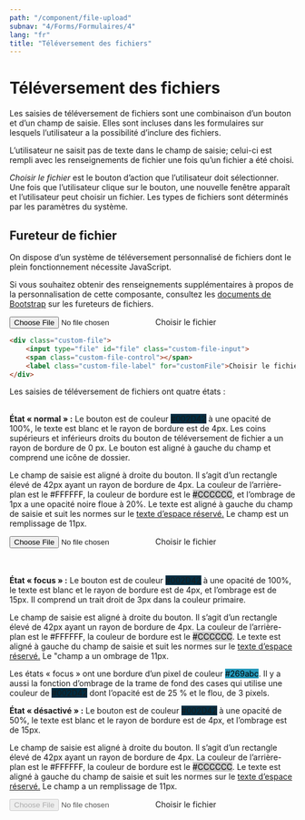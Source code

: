 ```yaml
---
path: "/component/file-upload"
subnav: "4/Forms/Formulaires/4"
lang: "fr"
title: "Téléversement des fichiers"
---
```


<helmet>
<title> Téléversement des fichiers - Système de conception Aurora </title>
</helmet>

# Téléversement des fichiers

Les saisies de téléversement de fichiers sont une combinaison d’un bouton et d’un champ de saisie. Elles sont incluses dans les formulaires sur lesquels l’utilisateur a la possibilité d’inclure des fichiers.

L’utilisateur ne saisit pas de texte dans le champ de saisie; celui-ci est rempli avec les renseignements de fichier une fois qu’un fichier a été choisi.

*Choisir le fichier* est le bouton d’action que l’utilisateur doit sélectionner. Une fois que l’utilisateur clique sur le bouton, une nouvelle fenêtre apparaît et l’utilisateur peut choisir un fichier. Les types de fichiers sont déterminés par les paramètres du système.

<documentationtabs remove="react">
      <doctabpanel type="html">
          

## Fureteur de fichier 

On dispose d’un système de téléversement personnalisé de fichiers dont le plein fonctionnement nécessite JavaScript.

Si vous souhaitez obtenir des renseignements supplémentaires à propos de la personnalisation de cette composante, consultez les [documents de Bootstrap](https://getbootstrap.com/docs/4.1/components/forms/#file-browser) sur les fureteurs de fichiers.


<div class="custom-file">
    <input type="file" id="file" class="custom-file-input" aria-label="upload a file">
    <span class="custom-file-control"></span>
    <label class="custom-file-label" for="customFile">Choisir le fichier</label>
</div>

```html
<div class="custom-file">
    <input type="file" id="file" class="custom-file-input">
    <span class="custom-file-control"></span>
    <label class="custom-file-label" for="customFile">Choisir le fichier</label>
</div>
```

</doctabpanel>
    <doctabpanel type="design">
          
Les saisies de téléversement de fichiers ont quatre états :
<br>
<br>

**État « normal » :** Le bouton est de couleur <badge style="background-color: #002D42">#002D42</badge>  à une opacité de 100%, le texte est blanc et le rayon de bordure est de 4px. Les coins supérieurs et inférieurs droits du bouton de téléversement de fichier a un rayon de bordure de 0 px. Le bouton est aligné à gauche du champ et comprend une icône de dossier.

Le champ de saisie est aligné à droite du bouton. Il s’agit d’un rectangle élevé de 42px ayant un rayon de bordure de 4px. La couleur de l’arrière-plan est le <badge style="background-color: #FFFFFF;color:black;">#FFFFFF</badge>, la couleur de bordure est le <badge style="background-color: #CCCCCC;color:black;">#CCCCCC</badge>, et l’ombrage de 1px a une opacité noire floue à 20%. Le texte est aligné à gauche du champ de saisie et suit les normes sur le [texte d’espace réservé.](typographie.md) Le champ est un remplissage de 11px.

<div class="custom-file">
    <input type="file" id="file" class="custom-file-input" aria-label="Choisir le fichier">
    <span class="custom-file-control"></span>
    <label class="custom-file-label" for="customFile">Choisir le fichier</label>
</div>
<br>
<br>

**État « focus » :** Le bouton est de couleur <badge style="background-color: #002D42;">#002D42</badge> à une opacité de 100%, le texte est blanc et le rayon de bordure est de 4px, et l’ombrage est de 15px. Il comprend un trait droit de 3px dans la couleur primaire.

Le champ de saisie est aligné à droite du bouton. Il s’agit d’un rectangle élevé de 42px ayant un rayon de bordure de 4px. La couleur de l’arrière-plan est le <badge style="background-color: #FFFFFF;color:black;">#FFFFFF</badge>, la couleur de bordure est le <badge style="background-color: #CCCCCC;color:black;">#CCCCCC</badge>. Le texte est aligné à gauche du champ de saisie et suit les normes sur le [texte d’espace réservé.](typographie.md) Le "champ a un ombrage de 11px.

Les états « focus » ont une bordure d’un pixel de couleur <badge style="background-color: #269abc;color:black;">#269abc</badge>. Il y a aussi la fonction d’ombrage de la trame de fond des cases qui utilise une couleur de <badge style="background-color: #002D42">#002D42</badge> dont l’opacité est de 25 % et le flou, de 3 pixels. 

**État « désactivé » :** Le bouton est de couleur <badge style="background-color: #002D42;">#002D42</badge> à une opacité de 50%, le texte est blanc et le rayon de bordure est de 4px, et l’ombrage est de 15px.

Le champ de saisie est aligné à droite du bouton. Il s’agit d’un rectangle élevé de 42px ayant un rayon de bordure de 4px. La couleur de l’arrière-plan est le <badge style="background-color: #FFFFFF;color:black;">#FFFFFF</badge>, la couleur de bordure est le <badge style="background-color: #CCCCCC;color:black;">#CCCCCC</badge>. Le texte est aligné à gauche du champ de saisie et suit les normes sur le [texte d’espace réservé.](typographie.md) Le champ a un remplissage de 11px.

<div class="custom-file">
    <input type="file" id="file" class="custom-file-input" disabled aria-label="file upload">
    <span class="custom-file-control"></span>
    <label class="custom-file-label" for="customFile">Choisir le fichier</label>
</div>

</doctabpanel>
    </documentationtabs>

